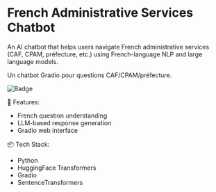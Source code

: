 # French Administrative Services Chatbot

An AI chatbot that helps users navigate French administrative services (CAF, CPAM, préfecture, etc.) using French-language NLP and large language models.

Un chatbot Gradio pour questions CAF/CPAM/préfecture.

![Badge](https://img.shields.io/badge/Space-Run-brightgreen)

🚀 Features:
- French question understanding
- LLM-based response generation
- Gradio web interface

📦 Tech Stack:
- Python
- HuggingFace Transformers
- Gradio
- SentenceTransformers